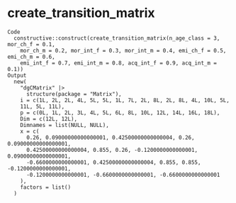# create_transition_matrix

    Code
      constructive::construct(create_transition_matrix(n_age_class = 3, mor_ch_f = 0.1,
        mor_ch_m = 0.2, mor_int_f = 0.3, mor_int_m = 0.4, emi_ch_f = 0.5, emi_ch_m = 0.6,
        emi_int_f = 0.7, emi_int_m = 0.8, acq_int_f = 0.9, acq_int_m = 0.1))
    Output
      new(
        "dgCMatrix" |>
          structure(package = "Matrix"),
        i = c(1L, 2L, 2L, 4L, 5L, 5L, 1L, 7L, 2L, 8L, 2L, 8L, 4L, 10L, 5L, 
        11L, 5L, 11L),
        p = c(0L, 1L, 2L, 3L, 4L, 5L, 6L, 8L, 10L, 12L, 14L, 16L, 18L),
        Dim = c(12L, 12L),
        Dimnames = list(NULL, NULL),
        x = c(
          0.26, 0.09000000000000001, 0.42500000000000004, 0.26, 0.09000000000000001,
          0.42500000000000004, 0.855, 0.26, -0.1200000000000001, 0.09000000000000001,
          -0.6600000000000001, 0.42500000000000004, 0.855, 0.855, -0.1200000000000001,
          -0.1200000000000001, -0.6600000000000001, -0.6600000000000001
        ),
        factors = list()
      )

